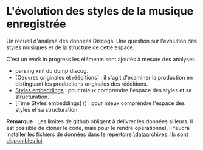 # L'évolution des styles de la musique enregistrée

Un recueil d'analyse des données Discogs.  Une question sur l'évolution des styles musiques et de la structure de cette espace. 

C'est un work in progress les éléments sont ajoutés à mesure des analyses. 

* parsing xml du dump discog. 
* [Oeuvres originales et rééditions] : il s'agit d'examiner la production en distinguant les productions originales des rééditions.  
* [Styles embeddings](https://benaventc.github.io/MusiqueStories/script04style.html) : pour mieux comprendre l'espace des styles et sa structuration. 
* [Time Styles embeddings] () : pour mieux comprendre l'espace des styles et sa structuration. 

**Remarque** : Les limites de github obligent à délivrer les données ailleurs. Il est possible de cloner le code, mais pour le rendre opérationnel,  il faudra installer les fichiers de données dans le répertoire \dataarchives. [Ils sont disponibles ici](https://drive.google.com/drive/folders/1qoauKUPAUJa9Iz7RcpaddzDgeJxTgnXl?usp=sharing). 
